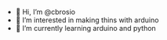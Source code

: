 - 👋 Hi, I’m @cbrosio
- 👀 I’m interested in making thins with arduino
- 🌱 I’m currently learning arduino and python


<!---
cbrosio/cbrosio is a ✨ special ✨ repository because its `README.md` (this file) appears on your GitHub profile.
You can click the Preview link to take a look at your changes.
--->
